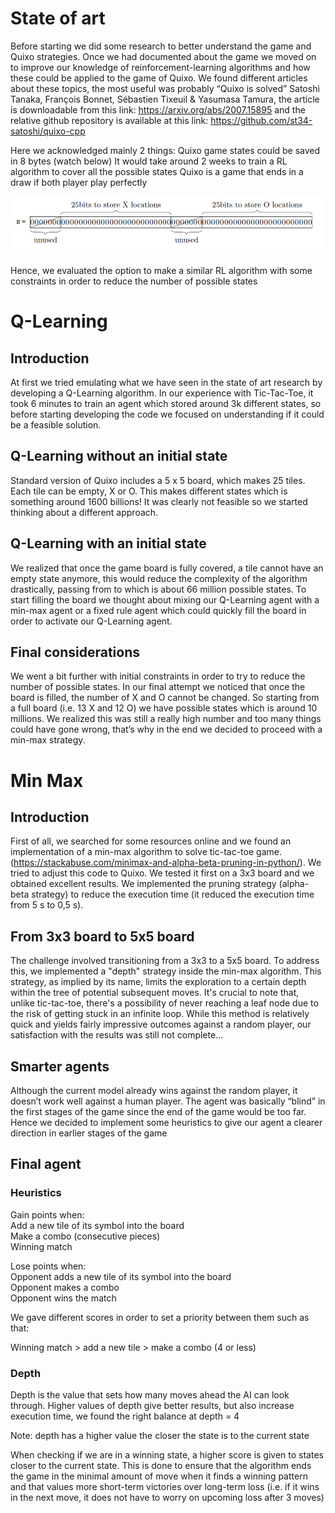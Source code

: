 # State of art
Before starting we did some research to better understand the game and Quixo strategies.
Once we had documented about the game we moved on to improve our knowledge of reinforcement-learning algorithms and how these could be applied to the game of Quixo.
We found different articles about these topics, the most useful was probably “Quixo is solved” Satoshi Tanaka, François Bonnet, Sébastien Tixeuil & Yasumasa Tamura, the article is downloadable from this link: https://arxiv.org/abs/2007.15895 and the relative github repository is available at this link: https://github.com/st34-satoshi/quixo-cpp

Here we acknowledged mainly 2 things:
Quixo game states could be saved in 8 bytes (watch below)
It would take around 2 weeks to train a RL algorithm to cover all the possible states
Quixo is a game that ends in a draw if both player play perfectly

![Screenshot](./images/1.jpeg)





Hence, we evaluated the option to make a similar RL algorithm with some constraints in order to reduce the number of possible states

# Q-Learning
## Introduction
At first we tried emulating what we have seen in the state of art research by developing a Q-Learning algorithm.
In our experience with Tic-Tac-Toe, it took 6 minutes to train an agent which stored around 3k different states, so before starting developing the code we focused on understanding if it could be a feasible solution.

## Q-Learning without an initial state
Standard version of Quixo includes a 5 x 5 board, which makes 25 tiles.
Each tile can be empty, X or O.
This makes  different states which is something around 1600 billions!
It was clearly not feasible so we started thinking about a different approach.

## Q-Learning with an initial state
We realized that once the game board is fully covered, a tile cannot have an empty state anymore, this would reduce the complexity of the algorithm drastically, passing from  to  which is about 66 million possible states.
To start filling the board we thought about mixing our Q-Learning agent with a min-max agent or a fixed rule agent which could quickly fill the board in order to activate our Q-Learning agent.

## Final considerations
We went a bit further with initial constraints in order to try to reduce the number of possible states.
In our final attempt we noticed that once the board is filled, the number of X and O cannot be changed.
So starting from a full board (i.e. 13 X and 12 O) we have  possible states which is around 10  millions. 
We realized this was still a really high number and too many things could have gone wrong, that’s why in the end we decided to proceed with a min-max strategy.


# Min Max
## Introduction
First of all, we searched for some resources online and we found an implementation of a min-max algorithm to solve tic-tac-toe game. (https://stackabuse.com/minimax-and-alpha-beta-pruning-in-python/). We tried to adjust this code to Quixo.
We tested it first on a 3x3 board and we obtained excellent results. We implemented the pruning strategy (alpha-beta strategy) to reduce the execution time (it reduced the execution time from 5 s to 0,5 s).

## From 3x3 board to 5x5 board
The challenge involved transitioning from a 3x3 to a 5x5 board. To address this, we implemented a "depth" strategy inside the min-max algorithm. This strategy, as implied by its name, limits the exploration to a certain depth within the tree of potential subsequent moves. It's crucial to note that, unlike tic-tac-toe, there's a possibility of never reaching a leaf node due to the risk of getting stuck in an infinite loop. While this method is relatively quick and yields fairly impressive outcomes against a random player, our satisfaction with the results was still not complete...

## Smarter agents
Although the current model already wins against the random player, it doesn’t work well against a human player. The agent was basically “blind” in the first stages of the game since the end of the game would be too far.
Hence we decided to implement some heuristics to give our agent a clearer direction in earlier stages of the game 
## Final agent
### Heuristics
Gain points when:<br>
Add a new tile of its symbol into the board <br>
Make a combo (consecutive pieces)<br>
Winning match<br>

Lose points when: <br>
Opponent adds a new tile of its symbol into the board<br>
Opponent makes a combo<br>
Opponent wins the match<br>

We gave different scores in order to set a priority between them such as that:<br>

Winning match > add a new tile > make a combo (4 or less)

### Depth
Depth is the value that sets how many moves ahead the AI can look through.
Higher values of depth give better results, but also increase execution time, we found the right balance at depth = 4

Note: depth has a higher value the closer the state is to the current state 

When checking if we are in a winning state, a higher score is given to states closer to the current state.
This is done to ensure that the algorithm ends the game in the minimal amount of move when it finds a winning pattern and that values more short-term victories over long-term loss
(i.e. if it wins in the next move, it does not have to worry on upcoming loss after 3 moves)




